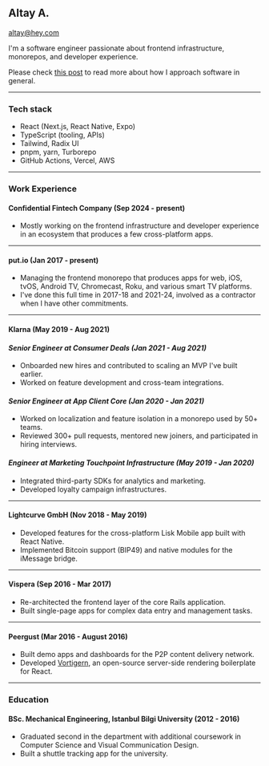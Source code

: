 ## Altay A.

[altay@hey.com](mailto:altay@hey.com)

I'm a software engineer passionate about frontend infrastructure, monorepos, and developer experience.

Please check [this post](https://altay.wtf/posts/decade) to read more about how I approach software in general.

---

### Tech stack
- React (Next.js, React Native, Expo)
- TypeScript (tooling, APIs)
- Tailwind, Radix UI
- pnpm, yarn, Turborepo
- GitHub Actions, Vercel, AWS

---

### Work Experience

#### Confidential Fintech Company \(Sep 2024 - present\)

- Mostly working on the frontend infrastructure and developer experience in an ecosystem that produces a few cross-platform apps.

---

#### put.io \(Jan 2017 - present\)

- Managing the frontend monorepo that produces apps for web, iOS, tvOS, Android TV, Chromecast, Roku, and various smart TV platforms.
- I've done this full time in 2017-18 and 2021-24, involved as a contractor when I have other commitments.

---

#### Klarna \(May 2019 - Aug 2021\)

#### _Senior Engineer at Consumer Deals (Jan 2021 - Aug 2021)_

- Onboarded new hires and contributed to scaling an MVP I've built earlier.
- Worked on feature development and cross-team integrations.

#### _Senior Engineer at App Client Core (Jan 2020 - Jan 2021)_

- Worked on localization and feature isolation in a monorepo used by 50+ teams.
- Reviewed 300+ pull requests, mentored new joiners, and participated in hiring interviews.

#### _Engineer at Marketing Touchpoint Infrastructure (May 2019 - Jan 2020)_

- Integrated third-party SDKs for analytics and marketing.
- Developed loyalty campaign infrastructures.

---

#### Lightcurve GmbH \(Nov 2018 - May 2019\)

- Developed features for the cross-platform Lisk Mobile app built with React Native.
- Implemented Bitcoin support (BIP49) and native modules for the iMessage bridge.

---

#### Vispera \(Sep 2016 - Mar 2017\)

- Re-architected the frontend layer of the core Rails application.
- Built single-page apps for complex data entry and management tasks.

---

#### Peergust \(Mar 2016 - August 2016\)

- Built demo apps and dashboards for the P2P content delivery network.
- Developed [Vortigern](https://github.com/barbar/vortigern), an open-source server-side rendering boilerplate for React.

---

### Education

#### BSc. Mechanical Engineering, Istanbul Bilgi University (2012 - 2016)
- Graduated second in the department with additional coursework in Computer Science and Visual Communication Design.
- Built a shuttle tracking app for the university.
